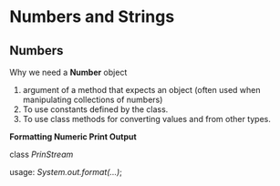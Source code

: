 # Numbers and Strings

## Numbers
Why we need a **Number** object
1. argument of a method that expects an object (often used when manipulating collections of numbers)
2. To use constants defined by the class.
3. To use class methods for converting values and from other types.

**Formatting Numeric Print Output**

class _PrinStream_

usage: _System.out.format(...)_;

